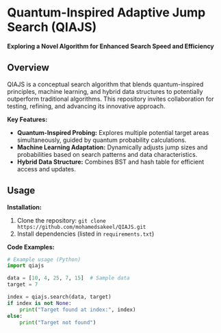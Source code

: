 # Quantum-Inspired Adaptive Jump Search (QIAJS)

**Exploring a Novel Algorithm for Enhanced Search Speed and Efficiency**

## Overview

QIAJS is a conceptual search algorithm that blends quantum-inspired principles, machine learning, and hybrid data structures to potentially outperform traditional algorithms. This repository invites collaboration for testing, refining, and advancing its innovative approach.

**Key Features:**

- **Quantum-Inspired Probing:** Explores multiple potential target areas simultaneously, guided by quantum probability calculations.
- **Machine Learning Adaptation:** Dynamically adjusts jump sizes and probabilities based on search patterns and data characteristics.
- **Hybrid Data Structure:** Combines BST and hash table for efficient access and updates.

## Usage

**Installation:**

1. Clone the repository: `git clone https://github.com/mohamedsakeel/QIAJS.git`
2. Install dependencies (listed in `requirements.txt`)

**Code Examples:**

```python
# Example usage (Python)
import qiajs

data = [10, 4, 25, 7, 15]  # Sample data
target = 7

index = qiajs.search(data, target)
if index is not None:
    print("Target found at index:", index)
else:
    print("Target not found")
